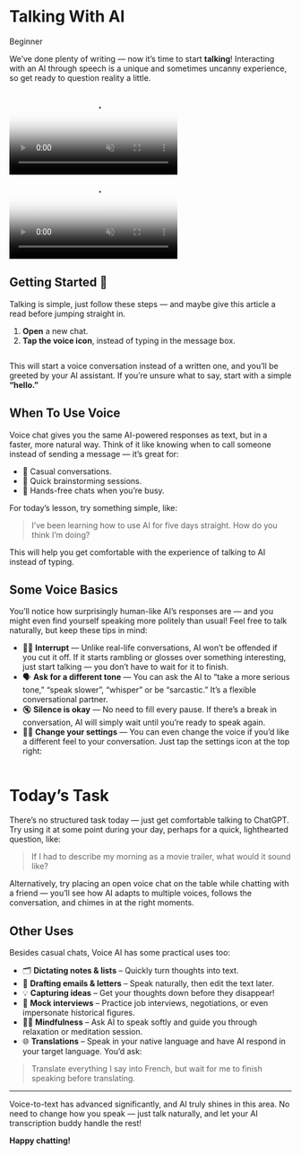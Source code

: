 # Talking With AI
<div class="tag"><span class="level-1">Beginner</span></div>

We’ve done plenty of writing — now it’s time to start **talking**! Interacting with an AI through speech is a unique and sometimes uncanny experience, so get ready to question reality a little.

<video class="light" playsinline autobuffer autoplay muted loop poster="./assets/video/voice.jpg"><source src="./assets/video/voice-orb-light.mp4" type="video/mp4"></video>
<video class="dark" playsinline autobuffer autoplay muted loop poster="./assets/video/voice.jpg"><source src="./assets/video/voice-orb-dark.mp4" type="video/mp4"></video>

## Getting Started 🚀 
Talking is simple, just follow these steps — and maybe give this article a read before jumping straight in.

1. **Open** a new chat.
2. **Tap the voice icon**, instead of typing in the message box.

<picture>
  <source srcset="./assets/images/voice-location-dark.png" media="(prefers-color-scheme:dark)">
  <img class="lazyload" data-src="./assets/images/voice-location.png" />
</picture>

This will start a voice conversation instead of a written one, and you’ll be greeted by your AI assistant. If you’re unsure what to say, start with a simple **“hello.”**

## When To Use Voice
Voice chat gives you the same AI-powered responses as text, but in a faster, more natural way. Think of it like knowing when to call someone instead of sending a message — it’s great for:

- 💭 Casual conversations.
- 🧠 Quick brainstorming sessions.
- 🚗 Hands-free chats when you’re busy.

For today’s lesson, try something simple, like:

> I’ve been learning how to use AI for five days straight. How do you think I’m doing?

This will help you get comfortable with the experience of talking to AI instead of typing.

## Some Voice Basics 
You’ll notice how surprisingly human-like AI’s responses are — and you might even find yourself speaking more politely than usual! Feel free to talk naturally, but keep these tips in mind:

- ✋🏼 **Interrupt** — Unlike real-life conversations, AI won’t be offended if you cut it off. If it starts rambling or glosses over something interesting, just start talking — you don’t have to wait for it to finish.
- 🗣 **Ask for a different tone** — You can ask the AI to “take a more serious tone,” “speak slower”, “whisper” or be “sarcastic.” It’s a flexible conversational partner.
- 🔇 **Silence is okay** — No need to fill every pause. If there’s a break in conversation, AI will simply wait until you’re ready to speak again.
- 👩🏼 **Change your settings** — You can even change the voice if you’d like a different feel to your conversation. Just tap the settings icon at the top right:

<picture>
  <source srcset="./assets/images/voice-settings-location-dark.png" media="(prefers-color-scheme:dark)">
  <img class="lazyload" data-src="./assets/images/voice-settings-location.png" />
</picture>

# Today’s Task
There’s no structured task today — just get comfortable talking to ChatGPT. Try using it at some point during your day, perhaps for a quick, lighthearted question, like:

> If I had to describe my morning as a movie trailer, what would it sound like?

Alternatively, try placing an open voice chat on the table while chatting with a friend — you’ll see how AI adapts to multiple voices, follows the conversation, and chimes in at the right moments.

## Other Uses
Besides casual chats, Voice AI has some practical uses too:

- 🗂 **Dictating notes & lists** – Quickly turn thoughts into text.
- 📧 **Drafting emails & letters** – Speak naturally, then edit the text later.
- 💡 **Capturing ideas** – Get your thoughts down before they disappear!
- 💼 **Mock interviews** – Practice job interviews, negotiations, or even impersonate historical figures.
- 🧘‍♀️ **Mindfulness** – Ask AI to speak softly and guide you through relaxation or meditation session.
- 🌐 **Translations** – Speak in your native language and have AI respond in your target language. You’d ask:

> Translate everything I say into French, but wait for me to finish speaking before translating.

***

Voice-to-text has advanced significantly, and AI truly shines in this area. No need to change how you speak — just talk naturally, and let your AI transcription buddy handle the rest!

**Happy chatting!**

<!-- Read time: 3 mins -->